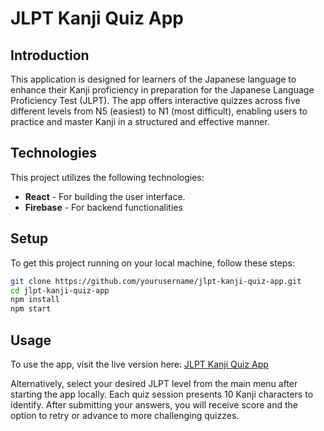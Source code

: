 # JLPT Kanji Quiz App

## Introduction
This application is designed for learners of the Japanese language to enhance their Kanji proficiency in preparation for the Japanese Language Proficiency Test (JLPT). The app offers interactive quizzes across five different levels from N5 (easiest) to N1 (most difficult), enabling users to practice and master Kanji in a structured and effective manner.

## Technologies
This project utilizes the following technologies:
- **React** - For building the user interface.
- **Firebase** - For backend functionalities 

## Setup
To get this project running on your local machine, follow these steps:

```bash
git clone https://github.com/yourusername/jlpt-kanji-quiz-app.git
cd jlpt-kanji-quiz-app
npm install
npm start
```

## Usage
To use the app, visit the live version here: [JLPT Kanji Quiz App](https://mdaffarudiyanto.github.io/kanji-quiz/)

Alternatively, select your desired JLPT level from the main menu after starting the app locally. Each quiz session presents 10 Kanji characters to identify. After submitting your answers, you will receive score and the option to retry or advance to more challenging quizzes.


